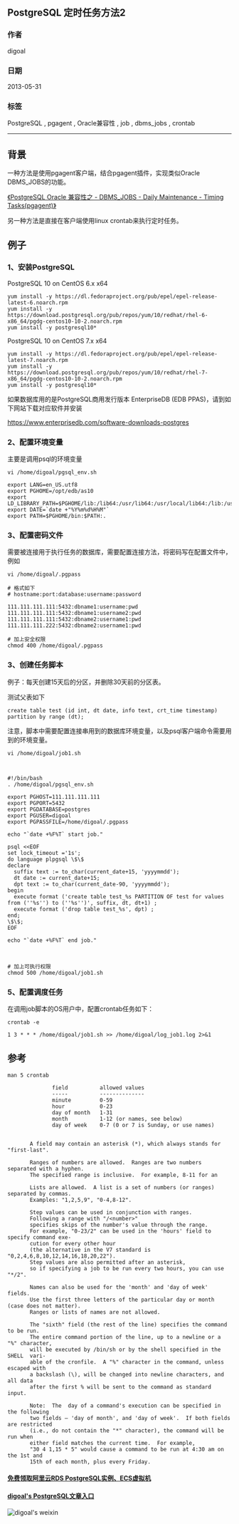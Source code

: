 ## PostgreSQL 定时任务方法2    
                      
### 作者                      
digoal                      
                      
### 日期                      
2013-05-31                     
                      
### 标签                      
PostgreSQL , pgagent , Oracle兼容性 , job , dbms_jobs , crontab         
                      
----                      
                      
## 背景       
一种方法是使用pgagent客户端，结合pgagent插件，实现类似Oracle DBMS_JOBS的功能。  
  
[《PostgreSQL Oracle 兼容性之 - DBMS_JOBS - Daily Maintenance - Timing Tasks(pgagent)》](../201305/20130531_01.md)    
  
另一种方法是直接在客户端使用linux crontab来执行定时任务。  
  
## 例子  
### 1、安装PostgreSQL  
      
PostgreSQL 10 on CentOS 6.x x64      
      
```      
yum install -y https://dl.fedoraproject.org/pub/epel/epel-release-latest-6.noarch.rpm      
yum install -y https://download.postgresql.org/pub/repos/yum/10/redhat/rhel-6-x86_64/pgdg-centos10-10-2.noarch.rpm      
yum install -y postgresql10*        
```      
      
PostgreSQL 10 on CentOS 7.x x64      
      
```      
yum install -y https://dl.fedoraproject.org/pub/epel/epel-release-latest-7.noarch.rpm      
yum install -y https://download.postgresql.org/pub/repos/yum/10/redhat/rhel-7-x86_64/pgdg-centos10-10-2.noarch.rpm      
yum install -y postgresql10*        
```     
  
如果数据库用的是PostgreSQL商用发行版本 EnterpriseDB (EDB PPAS)，请到如下网站下载对应软件并安装     
  
https://www.enterprisedb.com/software-downloads-postgres   
   
### 2、配置环境变量  
主要是调用psql的环境变量  
  
```  
vi /home/digoal/pgsql_env.sh  
  
export LANG=en_US.utf8    
export PGHOME=/opt/edb/as10  
export LD_LIBRARY_PATH=$PGHOME/lib:/lib64:/usr/lib64:/usr/local/lib64:/lib:/usr/lib:/usr/local/lib:$LD_LIBRARY_PATH    
export DATE=`date +"%Y%m%d%H%M"`    
export PATH=$PGHOME/bin:$PATH:.    
```  
  
### 3、配置密码文件  
需要被连接用于执行任务的数据库，需要配置连接方法，将密码写在配置文件中，例如  
  
```  
vi /home/digoal/.pgpass  

# 格式如下
# hostname:port:database:username:password
  
111.111.111.111:5432:dbname1:username:pwd  
111.111.111.111:5432:dbname1:username2:pwd  
111.111.111.111:5432:dbname2:username1:pwd  
111.111.111.222:5432:dbname2:username1:pwd  
  
# 加上安全权限
chmod 400 /home/digoal/.pgpass  
```  
  
### 3、创建任务脚本  
例子：每天创建15天后的分区，并删除30天前的分区表。  
  
测试父表如下  
  
```  
create table test (id int, dt date, info text, crt_time timestamp) partition by range (dt);  
```  
  
注意，脚本中需要配置连接串用到的数据库环境变量，以及psql客户端命令需要用到的环境变量。    
  
```  
vi /home/digoal/job1.sh  
  
  
  
#!/bin/bash  
. /home/digoal/pgsql_env.sh  
  
export PGHOST=111.111.111.111   
export PGPORT=5432   
export PGDATABASE=postgres    
export PGUSER=digoal  
export PGPASSFILE=/home/digoal/.pgpass  
  
echo "`date +%F%T` start job."  
  
psql <<EOF   
set lock_timeout ='1s';  
do language plpgsql \$\$  
declare  
  suffix text := to_char(current_date+15, 'yyyymmdd');  
  dt date := current_date+15;  
  dpt text := to_char(current_date-90, 'yyyymmdd');  
begin  
  execute format ('create table test_%s PARTITION OF test for values from (''%s'') to (''%s'')', suffix, dt, dt+1) ;  
  execute format ('drop table test_%s', dpt) ;  
end;  
\$\$;  
EOF  
  
echo "`date +%F%T` end job."   
  
  
  
# 加上可执行权限
chmod 500 /home/digoal/job1.sh  
```  
  
### 5、配置调度任务  
在调用job脚本的OS用户中，配置crontab任务如下：  
  
```  
crontab -e  

1 3 * * * /home/digoal/job1.sh >> /home/digoal/log_job1.log 2>&1   
```
  
## 参考  
```  
man 5 crontab  
  
              field          allowed values  
              -----          --------------  
              minute         0-59  
              hour           0-23  
              day of month   1-31  
              month          1-12 (or names, see below)  
              day of week    0-7 (0 or 7 is Sunday, or use names)  
  
  
       A field may contain an asterisk (*), which always stands for "first-last".  
  
       Ranges of numbers are allowed.  Ranges are two numbers separated with a hyphen.    
       The specified range is inclusive.  For example, 8-11 for an  
  
       Lists are allowed.  A list is a set of numbers (or ranges) separated by commas.    
       Examples: "1,2,5,9", "0-4,8-12".  
  
       Step values can be used in conjunction with ranges.    
       Following a range with "/<number>"   
       specifies skips of the number's value through the range.    
       For example, "0-23/2" can be used in the 'hours' field to specify command exe‐  
       cution for every other hour   
       (the alternative in the V7 standard is "0,2,4,6,8,10,12,14,16,18,20,22").    
       Step values are also permitted after an asterisk,   
       so if specifying a job to be run every two hours, you can use "*/2".  
  
       Names can also be used for the 'month' and 'day of week' fields.    
       Use the first three letters of the particular day or month (case does not matter).    
       Ranges or lists of names are not allowed.  
  
       The "sixth" field (the rest of the line) specifies the command to be run.    
       The entire command portion of the line, up to a newline or a "%" character,   
       will be executed by /bin/sh or by the shell specified in the SHELL  vari‐  
       able of the cronfile.  A "%" character in the command, unless escaped with   
       a backslash (\), will be changed into newline characters, and all data   
       after the first % will be sent to the command as standard input.  
  
       Note:  The  day of a command's execution can be specified in the following   
       two fields — 'day of month', and 'day of week'.  If both fields are restricted   
       (i.e., do not contain the "*" character), the command will be run when  
       either field matches the current time.  For example,  
       "30 4 1,15 * 5" would cause a command to be run at 4:30 am on the 1st and   
       15th of each month, plus every Friday.  
```  
  
  
  
  
  
  
  
  
  
  
  
  
  
  
#### [免费领取阿里云RDS PostgreSQL实例、ECS虚拟机](https://free.aliyun.com/ "57258f76c37864c6e6d23383d05714ea")
  
  
#### [digoal's PostgreSQL文章入口](https://github.com/digoal/blog/blob/master/README.md "22709685feb7cab07d30f30387f0a9ae")
  
  
![digoal's weixin](../pic/digoal_weixin.jpg "f7ad92eeba24523fd47a6e1a0e691b59")
  
  
  
  
  
  
  

